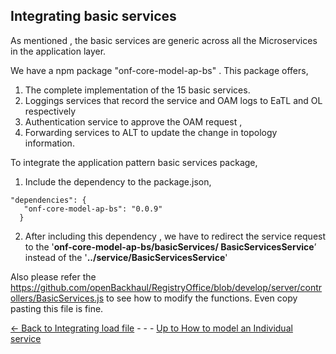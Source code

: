 ## Integrating basic services

As mentioned , the basic services are generic across all the Microservices in the application layer. 

We have a npm package "onf-core-model-ap-bs" . This package offers, 
1.	The complete implementation of the 15 basic services.
2.	Loggings services that record the service and OAM logs to EaTL and OL respectively
3.	Authentication service to approve the OAM request ,
4.	Forwarding services to ALT to update the change in topology information.

To integrate the application pattern basic services package,

1.	Include the dependency to the package.json, 
```
"dependencies": {    
   "onf-core-model-ap-bs": "0.0.9"
  }
```
2.	After including this dependency , we have to redirect the service request to the '**onf-core-model-ap-bs/basicServices/ BasicServicesService**’ instead of the '**../service/BasicServicesService**'

Also please refer the https://github.com/openBackhaul/RegistryOffice/blob/develop/server/controllers/BasicServices.js to see how to modify the functions. Even copy pasting this file is fine.



 
[<- Back to Integrating load file](IntegratingLoadFile.md)   - - - [Up to How to model an Individual service](HowToModelAnIndividualService.md)
